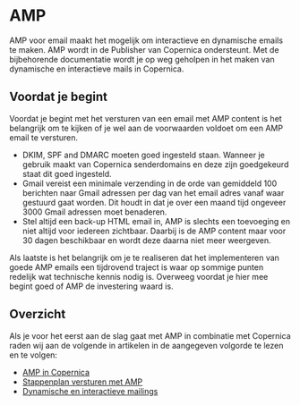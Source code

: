 # AMP
AMP voor email maakt het mogelijk om interactieve en dynamische emails te maken. AMP wordt in de Publisher van Copernica ondersteunt. Met de bijbehorende documentatie wordt je op weg geholpen in het maken van dynamische en interactieve mails in Copernica.

## Voordat je begint
Voordat je begint met het versturen van een email met AMP content is het belangrijk om te kijken of je wel aan de voorwaarden voldoet om een AMP email te versturen. 

* DKIM, SPF and DMARC moeten goed ingesteld staan. Wanneer je gebruik maakt van Copernica senderdomains en deze zijn goedgekeurd staat dit goed ingesteld.
* Gmail vereist een minimale verzending in de orde van gemiddeld 100 berichten naar Gmail adressen per dag van het email adres vanaf waar gestuurd gaat worden. Dit houdt in dat je over een maand tijd ongeveer 3000 Gmail adressen moet benaderen.
* Stel altijd een back-up HTML email in, AMP is slechts een toevoeging en niet altijd voor iedereen zichtbaar. Daarbij is de AMP content maar voor 30 dagen beschikbaar en wordt deze daarna niet meer weergeven.

Als laatste is het belangrijk om je te realiseren dat het implementeren van goede AMP emails een tijdrovend traject is waar op sommige punten redelijk wat technische kennis nodig is. Overweeg voordat je hier mee begint goed of AMP de investering waard is.

## Overzicht
Als je voor het eerst aan de slag gaat met AMP in combinatie met Copernica raden wij aan de volgende in artikelen in de aangegeven volgorde te lezen en te volgen:
* [AMP in Copernica](./amp-mailing)
* [Stappenplan versturen met AMP](./amp-how-to-send)
* [Dynamische en interactieve mailings](./ampamp-dynamic-mail)
